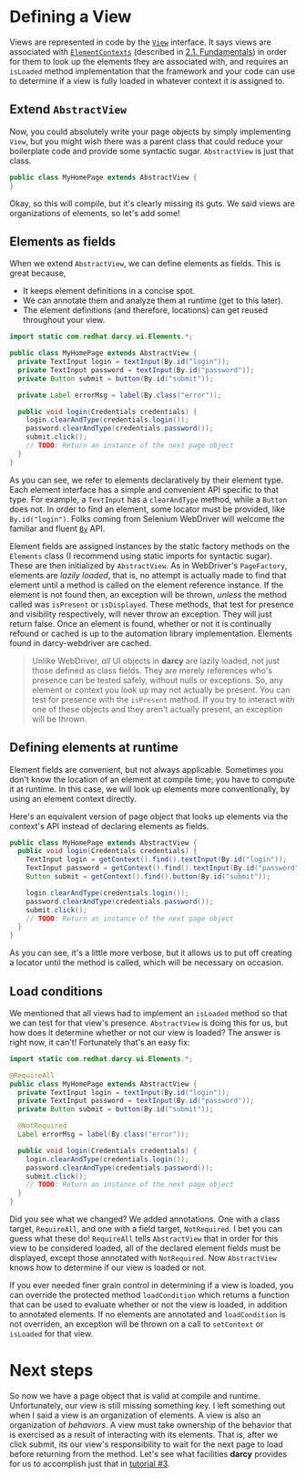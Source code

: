 # Defining a View

Views are represented in code by the  [`View`](https://github.com/darcy-framework/darcy/blob/master/src/main/java/com/redhat/darcy/ui/View.java) interface. It says views are associated with [`ElementContexts`](https://github.com/darcy-framework/darcy/blob/master/src/main/java/com/redhat/darcy/ui/View.java) (described in [2.1. Fundamentals](darcy_fundamentals.md)) in order for them to look up the elements they are associated with, and requires an `isLoaded` method implementation that the framework and your code can use to determine if a view is fully loaded in whatever context it is assigned to.

## Extend `AbstractView`

Now, you could absolutely write your page objects by simply implementing `View`, but you might wish there was a parent class that could reduce your boilerplate code and provide some syntactic sugar. `AbstractView` is just that class.

```java
public class MyHomePage extends AbstractView {
}
```

Okay, so this will compile, but it's clearly missing its guts. We said views are organizations of elements, so let's add some!

## Elements as fields

When we extend `AbstractView`, we can define elements as fields. This is great because,

* It keeps element definitions in a concise spot.
* We can annotate them and analyze them at runtime (get to this later).
* The element definitions (and therefore, locations) can get reused throughout your view.

```java
import static com.redhat.darcy.ui.Elements.*;

public class MyHomePage extends AbstractView {
  private TextInput login = textInput(By.id("login"));
  private TextInput password = textInput(By.id("password"));
  private Button submit = button(By.id("submit"));

  private Label errorMsg = label(By.class("error"));

  public void login(Credentials credentials) {
    login.clearAndType(credentials.login());
    password.clearAndType(credentials.password());
    submit.click();
    // TODO: Return an instance of the next page object
  }
}
```

As you can see, we refer to elements declaratively by their element type. Each element interface has a simple and convenient API specific to that type. For example, a `TextInput` has a `clearAndType` method, while a `Button` does not. In order to find an element, some locator must be provided, like `By.id("login")`. Folks coming from Selenium WebDriver will welcome the familiar and fluent [`By`](https://github.com/darcy-framework/darcy/blob/master/src/main/java/com/redhat/darcy/ui/By.java) API.

Element fields are assigned instances by the static factory methods on the `Elements` class (I recommend using static imports for syntactic sugar). These are then initialized by `AbstractView`. As in WebDriver's `PageFactory`, elements are _lazily loaded_, that is, no attempt is actually made to find that element until a method is called on the element reference instance. If the element is not found then, an exception will be thrown, _unless_ the method called was `isPresent` or `isDisplayed`. These methods, that test for presence and visibility respectively, will never throw an exception. They will just return false. Once an element is found, whether or not it is continually refound or cached is up to the automation library implementation. Elements found in darcy-webdriver are cached.

> Unlike WebDriver, _all_ UI objects in **darcy** are lazily loaded, not just those defined as class fields. They are merely references who's presence can be tested safely, without nulls or exceptions. So, any element or context you look up may not actually be present. You can test for presence with the `isPresent` method. If you try to interact with one of these objects and they aren't actually present, an exception will be thrown.

## Defining elements at runtime

Element fields are convenient, but not always applicable. Sometimes you don't know the location of an element at compile time; you have to compute it at runtime. In this case, we will look up elements more conventionally, by using an element context directly.

Here's an equivalent version of page object that looks up elements via the context's API instead of declaring elements as fields.

```java
public class MyHomePage extends AbstractView {
  public void login(Credentials credentials) {
    TextInput login = getContext().find().textInput(By.id("login"));
    TextInput password = getContext().find().textInput(By.id("password"));
    Button submit = getContext().find().button(By.id("submit"));

    login.clearAndType(credentials.login());
    password.clearAndType(credentials.password());
    submit.click();
    // TODO: Return an instance of the next page object
  }
}
```

As you can see, it's a little more verbose, but it allows us to put off creating a locator until the method is called, which will be necessary on occasion.

## Load conditions

We mentioned that all views had to implement an `isLoaded` method so that we can test for that view's presence. `AbstractView` is doing this for us, but how does it determine whether or not our view is loaded? The answer is right now, it can't! Fortunately that's an easy fix:

```java
import static com.redhat.darcy.ui.Elements.*;

@RequireAll
public class MyHomePage extends AbstractView {
  private TextInput login = textInput(By.id("login"));
  private TextInput password = textInput(By.id("password"));
  private Button submit = button(By.id("submit"));

  @NotRequired
  Label errorMsg = label(By.class("error"));

  public void login(Credentials credentials) {
    login.clearAndType(credentials.login());
    password.clearAndType(credentials.password());
    submit.click();
    // TODO: Return an instance of the next page object
  }
}
```

Did you see what we changed? We added annotations. One with a class target, `RequireAll`, and one with a field target, `NotRequired`. I bet you can guess what these do! `RequireAll` tells `AbstractView` that in order for this view to be considered loaded, all of the declared element fields must be displayed, except those annotated with `NotRequired`. Now `AbstractView` knows how to determine if our view is loaded or not.

If you ever needed finer grain control in determining if a view is loaded, you can override the protected method `loadCondition` which returns a function that can be used to evaluate whether or not the view is loaded, in addition to annotated elements. If no elements are annotated and `loadCondition` is not overriden, an exception will be thrown on a call to `setContext` or `isLoaded` for that view.

# Next steps

So now we have a page object that is valid at compile and runtime. Unfortunately, our view is still missing something key. I left something out when I said a view is an organization of elements. A view is also an organization of _behaviors_. A view must take ownership of the behavior that is exercised as a result of interacting with its elements. That is, after we click submit, its our view's responsibility to wait for the next page to load before returning from the method. Let's see what facilities **darcy** provides for us to accomplish just that in [tutorial #3](owning_behavior_in_views.md).
